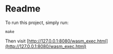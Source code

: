 # Readme

To run this project, simply run:

```
make
```

Then visit [http://127.0.0.1:8080/wasm_exec.html](http://127.0.0.1:8080/wasm_exec.html)
